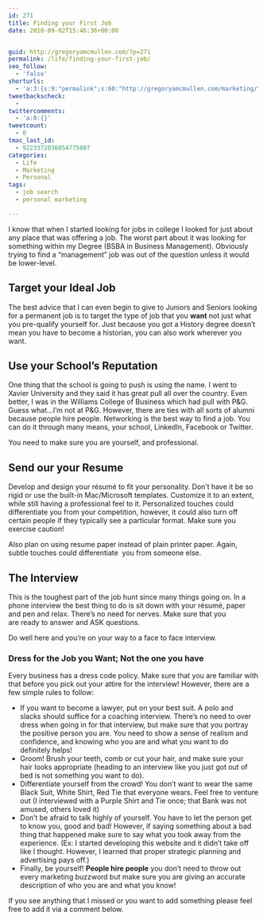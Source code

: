 ```yaml
---
id: 271
title: Finding your First Job
date: 2010-09-02T15:46:36+00:00


guid: http://gregoryamcmullen.com/?p=271
permalink: /life/finding-your-first-job/
seo_follow:
  - 'false'
shorturls:
  - 'a:3:{s:9:"permalink";s:60:"http://gregoryamcmullen.com/marketing/finding-your-first-job";s:7:"tinyurl";s:26:"http://tinyurl.com/3jn39t3";s:4:"isgd";s:19:"http://is.gd/Fi7oH0";}'
tweetbackscheck:
  - 
twittercomments:
  - 'a:0:{}'
tweetcount:
  - 0
tmac_last_id:
  - 9223372036854775807
categories:
  - Life
  - Marketing
  - Personal
tags:
  - job search
  - personal marketing

---
```


I know that when I started looking for jobs in college I looked for just about any place that was offering a job. The worst part about it was looking for something within my Degree (BSBA in Business Management). Obviously trying to find a &#8220;management&#8221; job was out of the question unless it would be lower-level.

## Target your Ideal Job

The best advice that I can even begin to give to Juniors and Seniors looking for a permanent job is to target the type of job that you **want** not just what you pre-qualify yourself for. Just because you got a History degree doesn&#8217;t mean you have to become a historian, you can also work wherever you want.

## Use your School&#8217;s Reputation

One thing that the school is going to push is using the name. I went to Xavier University and they said it has great pull all over the country. Even better, I was in the Williams College of Business which had pull with P&G. Guess what&#8230;I&#8217;m not at P&G. However, there are ties with all sorts of alumni because people hire people. Networking is the best way to find a job. You can do it through many means, your school, LinkedIn, Facebook or Twitter.

You need to make sure you are yourself, and professional.

## Send our your Resume

Develop and design your résumé to fit your personality. Don&#8217;t have it be so rigid or use the built-in Mac/Microsoft templates. Customize it to an extent, while still having a professional feel to it. Personalized touches could differentiate you from your competition, however, it could also turn off certain people if they typically see a particular format. Make sure you exercise caution!

Also plan on using resume paper instead of plain printer paper. Again, subtle touches could differentiate  you from someone else.

## The Interview

This is the toughest part of the job hunt since many things going on. In a phone interview the best thing to do is sit down with your résumé, paper and pen and relax. There&#8217;s no need for nerves. Make sure that you are ready to answer and ASK questions.

Do well here and you&#8217;re on your way to a face to face interview.

### Dress for the Job you Want; Not the one you have

Every business has a dress code policy. Make sure that you are familiar with that before you pick out your attire for the interview! However, there are a few simple rules to follow:

  * If you want to become a lawyer, put on your best suit. A polo and slacks should suffice for a coaching interview. There&#8217;s no need to over dress when going in for that interview, but make sure that you portray the positive person you are. You need to show a sense of realism and confidence, and knowing who you are and what you want to do definitely helps!
  * Groom! Brush your teeth, comb or cut your hair, and make sure your hair looks appropriate (heading to an interview like you just got out of bed is not something you want to do).
  * Differentiate yourself from the crowd! You don&#8217;t want to wear the same Black Suit, White Shirt, Red Tie that everyone wears. Feel free to venture out (I interviewed with a Purple Shirt and Tie once; that Bank was not amused, others loved it)
  * Don&#8217;t be afraid to talk highly of yourself. You have to let the person get to know you, good and bad! However, if saying something about a bad thing that happened make sure to say what you took away from the experience. (Ex: I started developing this website and it didn&#8217;t take off like I thought. However, I learned that proper strategic planning and advertising pays off.)
  * Finally, be yourself! **People hire people** you don&#8217;t need to throw out every marketing buzzword but make sure you are giving an accurate description of who you are and what you know!

If you see anything that I missed or you want to add something please feel free to add it via a comment below.